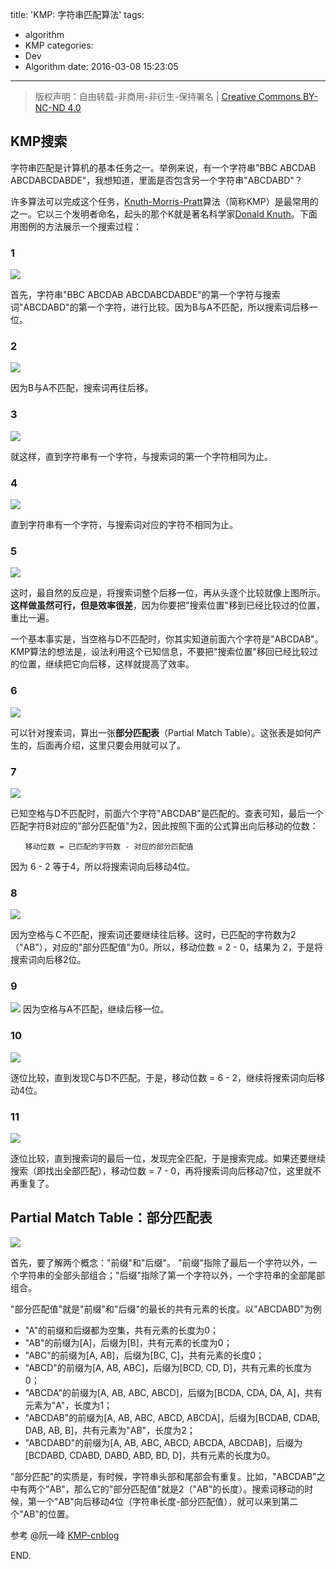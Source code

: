 title: 'KMP: 字符串匹配算法'
tags:
  - algorithm
  - KMP
categories:
  - Dev
  - Algorithm
date: 2016-03-08 15:23:05
---

> 版权声明：自由转载-非商用-非衍生-保持署名 | [Creative Commons BY-NC-ND 4.0][cc]

## KMP搜索 ##

字符串匹配是计算机的基本任务之一。举例来说，有一个字符串"BBC ABCDAB ABCDABCDABDE"，我想知道，里面是否包含另一个字符串"ABCDABD"？

许多算法可以完成这个任务，[Knuth-Morris-Pratt][kmp]算法（简称KMP）是最常用的之一。它以三个发明者命名，起头的那个K就是著名科学家[Donald Knuth][knuth]。下面用图例的方法展示一个搜索过程：

<!-- more -->

### 1 ###

![][kmp-1]

首先，字符串"BBC ABCDAB ABCDABCDABDE"的第一个字符与搜索词"ABCDABD"的第一个字符，进行比较。因为B与A不匹配，所以搜索词后移一位。

### 2 ###

![][kmp-2]

因为B与A不匹配，搜索词再往后移。

### 3 ###

![][kmp-3]

就这样，直到字符串有一个字符，与搜索词的第一个字符相同为止。

### 4 ###

![][kmp-5]

直到字符串有一个字符，与搜索词对应的字符不相同为止。

### 5 ###

![][kmp-6]

这时，最自然的反应是，将搜索词整个后移一位，再从头逐个比较就像上图所示。**这样做虽然可行，但是效率很差**，因为你要把"搜索位置"移到已经比较过的位置，重比一遍。

一个基本事实是，当空格与D不匹配时，你其实知道前面六个字符是"ABCDAB"。KMP算法的想法是，设法利用这个已知信息，不要把"搜索位置"移回已经比较过的位置，继续把它向后移，这样就提高了效率。

### 6 ###

![][kmp-8]

可以针对搜索词，算出一张**部分匹配表**（Partial Match Table）。这张表是如何产生的，后面再介绍，这里只要会用就可以了。

### 7 ###

![][kmp-5]

已知空格与D不匹配时，前面六个字符"ABCDAB"是匹配的。查表可知，最后一个匹配字符B对应的"部分匹配值"为2，因此按照下面的公式算出向后移动的位数：

```
　　移动位数 = 已匹配的字符数 - 对应的部分匹配值
```

因为 6 - 2 等于4，所以将搜索词向后移动4位。


### 8 ###

![][kmp-10]

因为空格与Ｃ不匹配，搜索词还要继续往后移。这时，已匹配的字符数为2（"AB"），对应的"部分匹配值"为0。所以，移动位数 = 2 - 0，结果为 2，于是将搜索词向后移2位。

### 9 ###

![][kmp-11]
因为空格与A不匹配，继续后移一位。

### 10 ###

![][kmp-12]

逐位比较，直到发现C与D不匹配。于是，移动位数 = 6 - 2，继续将搜索词向后移动4位。

### 11 ###

![][kmp-13]

逐位比较，直到搜索词的最后一位，发现完全匹配，于是搜索完成。如果还要继续搜索（即找出全部匹配），移动位数 = 7 - 0，再将搜索词向后移动7位，这里就不再重复了。

## Partial Match Table：部分匹配表 ##

![][kmp-14]

首先，要了解两个概念："前缀"和"后缀"。 "前缀"指除了最后一个字符以外，一个字符串的全部头部组合；"后缀"指除了第一个字符以外，一个字符串的全部尾部组合。

"部分匹配值"就是"前缀"和"后缀"的最长的共有元素的长度。以"ABCDABD"为例

- "A"的前缀和后缀都为空集，共有元素的长度为0；
- "AB"的前缀为[A]，后缀为[B]，共有元素的长度为0；
- "ABC"的前缀为[A, AB]，后缀为[BC, C]，共有元素的长度0；
- "ABCD"的前缀为[A, AB, ABC]，后缀为[BCD, CD, D]，共有元素的长度为0；
- "ABCDA"的前缀为[A, AB, ABC, ABCD]，后缀为[BCDA, CDA, DA, A]，共有元素为"A"，长度为1；
- "ABCDAB"的前缀为[A, AB, ABC, ABCD, ABCDA]，后缀为[BCDAB, CDAB, DAB, AB, B]，共有元素为"AB"，长度为2；
- "ABCDABD"的前缀为[A, AB, ABC, ABCD, ABCDA, ABCDAB]，后缀为[BCDABD, CDABD, DABD, ABD, BD, D]，共有元素的长度为0。

"部分匹配"的实质是，有时候，字符串头部和尾部会有重复。比如，"ABCDAB"之中有两个"AB"，那么它的"部分匹配值"就是2（"AB"的长度）。搜索词移动的时候，第一个"AB"向后移动4位（字符串长度-部分匹配值），就可以来到第二个"AB"的位置。

参考 @阮一峰 [KMP-cnblog][kmp-cnblog]

END.


[cc]: https://creativecommons.org/licenses/by-nc-nd/4.0/
[kmp]: https://en.wikipedia.org/wiki/Knuth%E2%80%93Morris%E2%80%93Pratt_algorithm
[knuth]: https://en.wikipedia.org/wiki/Donald_Knuth
[kmp-cnblog]: http://kb.cnblogs.com/page/176818/
[kmp-1]: /images/kmp/kmp_1.png
[kmp-2]: /images/kmp/kmp_2.png
[kmp-3]: /images/kmp/kmp_3.png
[kmp-4]: /images/kmp/kmp_4.png
[kmp-5]: /images/kmp/kmp_5.png
[kmp-6]: /images/kmp/kmp_6.png
[kmp-7]: /images/kmp/kmp_7.png
[kmp-8]: /images/kmp/kmp_8.png
[kmp-9]: /images/kmp/kmp_9.png
[kmp-10]: /images/kmp/kmp_10.png
[kmp-11]: /images/kmp/kmp_11.png
[kmp-12]: /images/kmp/kmp_12.png
[kmp-13]: /images/kmp/kmp_13.png
[kmp-14]: /images/kmp/kmp_14.png